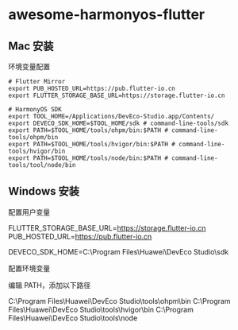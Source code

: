# awesome-harmonyos-flutter


## Mac 安装

环境变量配置

```
# Flutter Mirror
export PUB_HOSTED_URL=https://pub.flutter-io.cn
export FLUTTER_STORAGE_BASE_URL=https://storage.flutter-io.cn

# HarmonyOS SDK
export TOOL_HOME=/Applications/DevEco-Studio.app/Contents/
export DEVECO_SDK_HOME=$TOOL_HOME/sdk # command-line-tools/sdk
export PATH=$TOOL_HOME/tools/ohpm/bin:$PATH # command-line-tools/ohpm/bin
export PATH=$TOOL_HOME/tools/hvigor/bin:$PATH # command-line-tools/hvigor/bin
export PATH=$TOOL_HOME/tools/node/bin:$PATH # command-line-tools/tool/node/bin
```

## Windows 安装


配置用户变量


FLUTTER_STORAGE_BASE_URL=https://storage.flutter-io.cn
PUB_HOSTED_URL=https://pub.flutter-io.cn

DEVECO_SDK_HOME=C:\Program Files\Huawei\DevEco Studio\sdk


配置环境变量

编辑 PATH，添加以下路径

C:\Program Files\Huawei\DevEco Studio\tools\ohpm\bin
C:\Program Files\Huawei\DevEco Studio\tools\hvigor\bin
C:\Program Files\Huawei\DevEco Studio\tools\node
